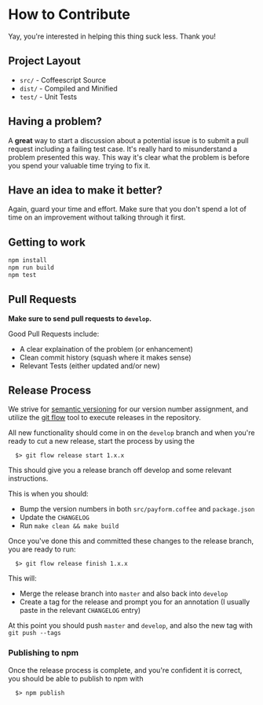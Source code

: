 # How to Contribute

Yay, you're interested in helping this thing suck less.  Thank you!

## Project Layout

  - `src/`  - Coffeescript Source
  - `dist/` - Compiled and Minified
  - `test/` - Unit Tests

## Having a problem?

A **great** way to start a discussion about a potential issue is to
submit a pull request including a failing test case.  It's really hard to
misunderstand a problem presented this way.  This way it's clear what the
problem is before you spend your valuable time trying to fix it.

## Have an idea to make it better?

Again, guard your time and effort.  Make sure that you don't spend a lot
of time on an improvement without talking through it first.

## Getting to work

```sh
npm install
npm run build
npm test
```

## Pull Requests

**Make sure to send pull requests to `develop`.**

Good Pull Requests include:

  - A clear explaination of the problem (or enhancement)
  - Clean commit history (squash where it makes sense)
  - Relevant Tests (either updated and/or new)

## Release Process

We strive for [semantic versioning]() for our version number assignment, and utilize the [git flow]() tool to execute releases in the repository.

All new functionality should come in on the `develop` branch and when you're ready to cut a new release, start the process by using the

```
  $> git flow release start 1.x.x
```

This should give you a release branch off develop and some relevant instructions.

This is when you should:
  - Bump the version numbers in both `src/payform.coffee` and `package.json`
  - Update the `CHANGELOG`
  - Run `make clean && make build`

Once you've done this and committed these changes to the release branch, you are ready to run:

```
  $> git flow release finish 1.x.x
```

This will:
  - Merge the release branch into `master` and also back into `develop`
  - Create a tag for the release and prompt you for an annotation (I usually paste in the relevant `CHANGELOG` entry)

At this point you should push `master` and `develop`, and also the new tag with `git push --tags`

### Publishing to npm

Once the release process is complete, and you're confident it is correct, you should be able to publish to npm with

```
  $> npm publish
```
